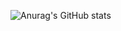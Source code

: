 ![Anurag's GitHub stats](https://github-readme-stats.vercel.app/api?username=theblckbird&count_private=true)
